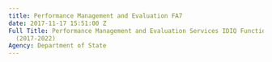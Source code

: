 ```yaml
---
title: Performance Management and Evaluation FA7
date: 2017-11-17 15:51:00 Z
Full Title: Performance Management and Evaluation Services IDIQ Functional Area 7
  (2017-2022)
Agency: Department of State
---
```


